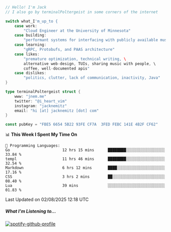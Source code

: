 ```go
// Hello! I'm Jack
// I also go by terminalPoltergeist in some corners of the internet

switch what_I'm_up_to {
    case work:
        "Cloud Engineer at the University of Minnesota"
    case building:
        "performant systems for interfacing with publicly available music datasets"
    case learning:
        "gRPC, Protobufs, and PAAS architecture"
    case likes:
        "premature optimization, technical writing, \
        alternative web-design, TUIs, sharing music with people, \
        coffee, well-documented apis"
    case dislikes:
        "politics, clutter, lack of communication, inactivity, Java"
}

type terminalPoltergeist struct {
    www: "jnem.me"
    twitter: "@i_heart_vim"
    instagram: "jacknemitz"
    email: "hi [at] jacknemitz [dot] com"
}

const pubKey = "FBE5 6654 5B22 93FE CF7A  3FED FEBC 141E 4B2F CF62"
```

<!--START_SECTION:waka-->
📊 **This Week I Spent My Time On** 

```text
💬 Programming Languages: 
Go                       12 hrs 15 mins      ████████░░░░░░░░░░░░░░░░░   33.84 % 
templ                    11 hrs 46 mins      ████████░░░░░░░░░░░░░░░░░   32.54 % 
Markdown                 6 hrs 12 mins       ████░░░░░░░░░░░░░░░░░░░░░   17.16 % 
CSS                      3 hrs 2 mins        ██░░░░░░░░░░░░░░░░░░░░░░░   08.40 % 
Lua                      39 mins             ░░░░░░░░░░░░░░░░░░░░░░░░░   01.83 % 
```


 Last Updated on 02/08/2025 12:18 UTC
<!--END_SECTION:waka-->

##### What I'm Listening to...

[![spotify-github-profile](https://jnem.me/listening-item?maxAge=2592000)](https://jnem.me/listening)
